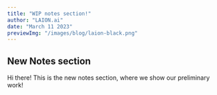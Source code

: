 ```yaml
---
title: "WIP notes section!"
author: "LAION.ai"
date: "March 11 2023"
previewImg: "/images/blog/laion-black.png"
---
```


## New Notes section

Hi there! This is the new notes section, where we show our preliminary work!